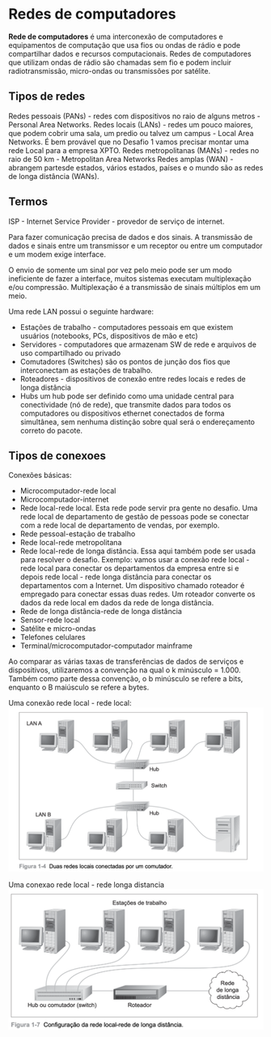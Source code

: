 # Redes de computadores
**Rede de computadores** é uma interconexão de computadores e equipamentos de computação que usa
fios ou ondas de rádio e pode compartilhar dados e recursos computacionais. Redes de computadores que utilizam
ondas de rádio são chamadas sem fio e podem incluir radiotransmissão, micro-ondas ou transmissões por satélite.

## Tipos de redes 
Redes pessoais (PANs) - redes com dispositivos no raio de alguns metros - Personal Area Networks.
Redes locais (LANs) - redes um pouco maiores, que podem cobrir uma sala, um predio ou talvez um campus - Local Area Networks. É bem provável que no Desafio 1 vamos precisar montar uma rede Local para a empresa XPTO.
Redes metropolitanas (MANs) - redes no raio de 50 km - Metropolitan Area Networks
Redes amplas  (WAN) - abrangem partesde estados, vários estados, países e o mundo são as redes de longa distância (WANs).

## Termos
ISP - Internet Service Provider - provedor de serviço de internet.

Para fazer comunicação precisa de dados e dos sinais. A transmissão de dados e sinais entre um transmissor e um receptor ou entre um computador e um modem
exige interface.

O envio de somente um sinal por vez pelo meio pode ser um modo ineficiente de fazer a interface, muitos sistemas executam multiplexação e/ou compressão. Multiplexação é a transmissão de sinais múltiplos em um meio.

Uma rede LAN possui o seguinte hardware:
- Estações de trabalho - computadores pessoais em que existem usuários (notebooks, PCs, dispositivos de mão e etc)
- Servidores - computadores que armazenam SW de rede e arquivos de uso compartilhado ou privado
- Comutadores (Switches) são os pontos de junção dos fios que interconectam as estações de trabalho.
- Roteadores - dispositivos de conexão entre redes locais e redes de longa distância
- Hubs um hub pode ser definido como uma unidade central para conectividade (nó de rede), que transmite dados para todos os computadores ou dispositivos ethernet conectados de forma simultânea, sem nenhuma distinção sobre qual será o endereçamento correto do pacote.
## Tipos de conexoes
Conexões básicas:
- Microcomputador-rede local
- Microcomputador-internet
- Rede local-rede local. Esta rede pode servir pra gente no desafio. Uma rede local de departamento de gestão de pessoas pode se conectar com a rede local de departamento de vendas, por exemplo.
- Rede pessoal-estação de trabalho
- Rede local-rede metropolitana
- Rede local-rede de longa distância. Essa aqui também pode ser usada para resolver o desafio. Exemplo: vamos usar a conexão rede local - rede local para conectar os departamentos da empresa entre si e depois rede local - rede longa distância para conectar os departamentos com a Internet. Um dispositivo chamado roteador é empregado para conectar essas duas redes. Um roteador converte os dados da rede local em dados da rede de longa distância.
- Rede de longa distância-rede de longa distância
- Sensor-rede local
- Satélite e micro-ondas
- Telefones celulares
- Terminal/microcomputador-computador mainframe

Ao comparar as várias taxas de transferências de dados de serviços e dispositivos, utilizaremos a convenção na qual o k minúsculo = 1.000. Também como parte dessa convenção, o b minúsculo se refere a bits, enquanto o B maiúsculo se refere a bytes.

Uma conexão rede local - rede local:
![rede local - rede local](https://raw.githubusercontent.com/andrii-mishchenko-0308/file-hosting/master/Screenshot%202023-03-22%20at%2015.06.22.png)

Uma conexao rede local - rede longa distancia
![](https://raw.githubusercontent.com/andrii-mishchenko-0308/file-hosting/master/redes_pc/rede_local_rede_longa_distancia.png)